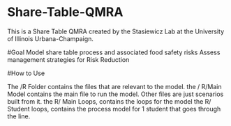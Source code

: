 # Share-Table-QMRA
This is a Share Table QMRA created by the Stasiewicz Lab at the University of Illinois Urbana-Champaign. 

#Goal
Model share table process and associated food safety risks
Assess management strategies for Risk Reduction

#How to Use

The /R Folder contains the files that are relevant to the model. 
the / R/Main Model contains the main file to run the model. Other files are just scenarios built from it. 
the R/ Main Loops, contains the loops for the model
the R/ Student loops, contains the process model for 1 student that goes through the line. 

